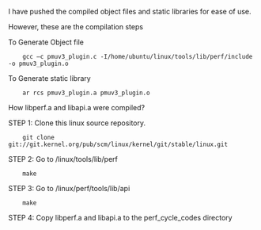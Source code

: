 I have pushed the compiled object files and static libraries for ease of use. 

However, these are the compilation steps 

To Generate Object file

        gcc —c pmuv3_plugin.c -I/home/ubuntu/linux/tools/lib/perf/include -o pmuv3_plugin.o 

To Generate static library

        ar rcs pmuv3_plugin.a pmuv3_plugin.o

How libperf.a and libapi.a were compiled?

STEP 1: Clone this linux source repository.

        git clone git://git.kernel.org/pub/scm/linux/kernel/git/stable/linux.git

STEP 2: Go to /linux/tools/lib/perf 
        
        make 
        
STEP 3: Go to /linux/perf/tools/lib/api
        
        make 

STEP 4: Copy libperf.a and libapi.a to the perf_cycle_codes directory 


